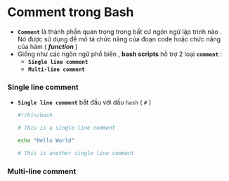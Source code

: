 # Comment trong Bash
- **`Comment`** là thành phần quan trọng trong bất cứ ngôn ngữ lập trình nào . Nó được sử dụng để mô tả chức năng của đoạn code hoặc chức năng của hàm ( ***function*** )
- Giống như các ngôn ngữ phổ biến , **bash scripts** hỗ trợ 2 loại **`comment`** :
    - **`Single line comment`**
    - **`Multi-line comment`**
### **Single line comment**
- **`Single line comment`** bắt đầu với dấu `hash` ( `#` )
    ```bash
    #!/bin/bash
    
    # This is a single-line comment
    
    echo "Hello World"
    
    # This is another single line comment
    ```
### **Multi-line comment**